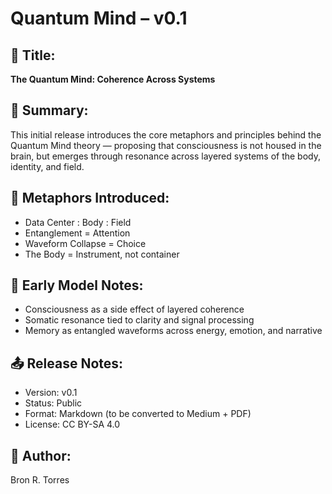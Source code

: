 # Quantum Mind – v0.1

## 📘 Title:
**The Quantum Mind: Coherence Across Systems**

## 🧠 Summary:
This initial release introduces the core metaphors and principles behind the Quantum Mind theory — proposing that consciousness is not housed in the brain, but emerges through resonance across layered systems of the body, identity, and field.

## 🧭 Metaphors Introduced:
- Data Center : Body : Field
- Entanglement = Attention
- Waveform Collapse = Choice
- The Body = Instrument, not container

## 🔬 Early Model Notes:
- Consciousness as a side effect of layered coherence
- Somatic resonance tied to clarity and signal processing
- Memory as entangled waveforms across energy, emotion, and narrative

## 📤 Release Notes:
- Version: v0.1
- Status: Public
- Format: Markdown (to be converted to Medium + PDF)
- License: CC BY-SA 4.0

## 🧾 Author:
Bron R. Torres
